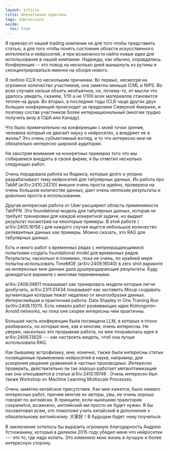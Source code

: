 ```yaml
---
layout: article
title: Впечатления практика
tags: Impressions
aside:
  toc: true
---
```


Я приехал от нашей  trading компании не для того чтобы представить статью,
а для того чтобы понять состояние области искусственного интеллекта и
нейросетей, и при возможности найти новые идеи для
использования в нашей компании. Надежды, как обычно,
оправдались. Конференция -- это повод на несколько дней вынырнуть из
рутины и сконцентрироваться именно на обзоре нового.

Я люблю ICLR по нескольким причинам. Во первых, несмотря на огромное
количество участников, она заметно меньше ICML и NIPS. Во всех случаях
нельзя объять необъятное, но, почему-то, от мысли что удалось увидеть,
скажем, 1/10 а не 1/100 всех материалов становится теплее на душе. Во
вторых, в последние годы ICLR чаще других двух больших конференций
происходит за пределами Северной Америки, и поэтому состав участников
более интернациональный (многим трудно получить визу в США или
Канаду).

Что было примечательно на конференции с моей точки зрения, человека
который не двигает науку о нейросетях, а внедряет ее в жизнь? Это очень
субъективный взгляд, и то что интересно мне не обязательно интересно
широкой аудитории.

Не заостряя внимания на конкретных примерах того что мы собираемся
внедрять в своей фирме, я бы отметил несколько следующих работ.

Очень порадовала работа из Яндекса, которые долго и упорно
разрабатывают тему нейросетей для табулярных данных. Их работа про
TabM (arXiv:2410.24210) внешне очень проста идейно, проверена на очень
большом количестве данных, дает очень неплохие результаты и довольно
проста в использовании.

Другая интересная работа от Uber расширяет область применимости
TabPFN. Это foundational модель для табулярных данных, которая не
требует тренировки для каждой конкретной задачи, но выдает результат
посмотрев на некоторые примеры. В этой работе ( arXiv:2405.16156 ) для
каждого случая ищется небольшое количество релевантных данных
как примеры. Можно сказать, это RAG для табулярных данных.

Есть и много работ о временных рядах с непрекращающимися попытками
создать foundational model для временных рядов. Результаты, насколько
я понимаю, пока не очень, по крайней мере попытка использовать TimeMOE
(arXiv:2409.16040) в zero shot варианте на интересных мне данных дала
душераздирающие результаты. Буду дожидаться варианта с многими переменными. 

arXiv:2406.06811 показывает как тренировать модели которые легче
дообучать, arXiv:2311.01434 показывает как заставить Mixup создавать
аугментации которые лежат недалеко от многообразия
данных. Интереснейшая и практичная работа: Data Shapley in One
Training Run (arXiv:2406.11011). Есть немало работ развивающих идеи
Kolmogorov-Arnold networks, но пока они скорее интересны чем
практичны.

Большая часть конференции была посвящена LLM, в которых я плохо
разбираюсь, но которые мне, как и многим, очень интересны. Не уверен,
насколько это прорывная работа, но мне понравилась идея в
arXiv:2406.13629 --- как настроить модель, чтоб она лучше использовала
RAG.

Как бывшему астрофизику, мне, конечно, также были интересны статьи
посвященные применению нейросетей в науке, например, для ускорения
решения уравнений в частных производных. Интересно проверить,
действительно ли так хорошо работает метаоптимизация как она
описывается в статье arXiv:2410.19746 . Очень интересен был также
Workshop on Machine Learning Multiscale Processes.

Очень заметно китайское присутствие. Как мне кажется, было немало
интересных работ, причем многие их авторы, увы, не очень хорошо
говорят по английски. В принципе, если нынешняя траектория сохранится,
возможно, английский им просто не будет нужен. Я бы посоветовал всем,
кто помоложе учить китайский в дополнение к обязательному
английскому. 大家好！В будущем будет чему поучиться.

В заключение хотелось бы выразить огромную благодарность Андрею
Устюжанину, который в далеком 2015 году убедил меня что нейросетки ---
это то, где надо копать. Это изменило мою жизнь в лучшую и более
интересную сторону.